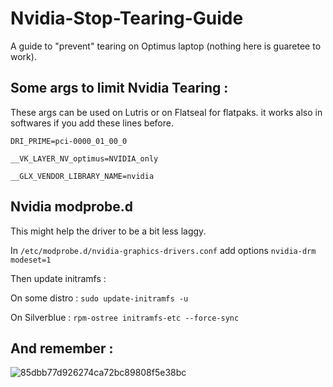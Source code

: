 # Nvidia-Stop-Tearing-Guide

A guide to "prevent" tearing on Optimus laptop (nothing here is guaretee to work).

## Some args to limit Nvidia Tearing :

These args can be used on Lutris or on Flatseal for flatpaks. it works also in softwares if you add these lines before.

`DRI_PRIME=pci-0000_01_00_0` 

`__VK_LAYER_NV_optimus=NVIDIA_only`

`__GLX_VENDOR_LIBRARY_NAME=nvidia`

## Nvidia modprobe.d

This might help the driver to be a bit less laggy.

In `/etc/modprobe.d/nvidia-graphics-drivers.conf` add options `nvidia-drm modeset=1`

Then update initramfs :

On some distro : `sudo update-initramfs -u`

On Silverblue : `rpm-ostree initramfs-etc --force-sync`

 ## And remember :
![85dbb77d926274ca72bc89808f5e38bc](https://user-images.githubusercontent.com/52078885/192109754-be64dfa5-d868-4dce-aadb-ff71b7301289.jpg)
